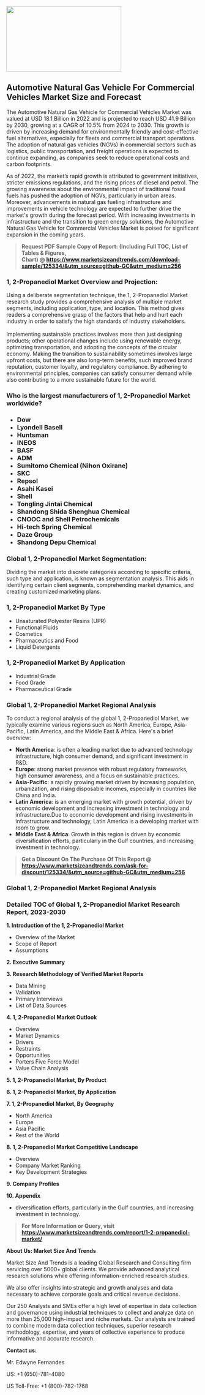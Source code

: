 <p><img class="alignnone size-medium wp-image-20088" src="https://ffe5etoiles.com/wp-content/uploads/2024/12/MST1-300x171.png" alt="" width="300" height="171" /></p><h2>Automotive Natural Gas Vehicle For Commercial Vehicles Market Size and Forecast</h2><p>The Automotive Natural Gas Vehicle for Commercial Vehicles Market was valued at USD 18.1 Billion in 2022 and is projected to reach USD 41.9 Billion by 2030, growing at a CAGR of 10.5% from 2024 to 2030. This growth is driven by increasing demand for environmentally friendly and cost-effective fuel alternatives, especially for fleets and commercial transport operations. The adoption of natural gas vehicles (NGVs) in commercial sectors such as logistics, public transportation, and freight operations is expected to continue expanding, as companies seek to reduce operational costs and carbon footprints.</p><p>As of 2022, the market’s rapid growth is attributed to government initiatives, stricter emissions regulations, and the rising prices of diesel and petrol. The growing awareness about the environmental impact of traditional fossil fuels has pushed the adoption of NGVs, particularly in urban areas. Moreover, advancements in natural gas fueling infrastructure and improvements in vehicle technology are expected to further drive the market's growth during the forecast period. With increasing investments in infrastructure and the transition to green energy solutions, the Automotive Natural Gas Vehicle for Commercial Vehicles Market is poised for significant expansion in the coming years.</p></p><blockquote id="" class=""><strong>Request PDF Sample Copy of Report: (Including Full TOC, List of Tables &amp; Figures, Chart)&nbsp;@&nbsp;<strong><a href="https://www.marketsizeandtrends.com/download-sample/125334/&utm_source=github-GC&utm_medium=256" target="_blank">https://www.marketsizeandtrends.com/download-sample/125334/&utm_source=github-GC&utm_medium=256</a></strong></strong></blockquote><h3 id="" class="">1, 2-Propanediol Market&nbsp;Overview and Projection:</h3><p id="" class="">Using a deliberate segmentation technique, the 1, 2-Propanediol Market research study provides a comprehensive analysis of multiple market segments, including application, type, and location. This method gives readers a comprehensive grasp of the factors that help and hurt each industry in order to satisfy the high standards of industry stakeholders. <br /> <br />Implementing sustainable practices involves more than just designing products; other operational changes include using renewable energy, optimizing transportation, and adopting the concepts of the circular economy. Making the transition to sustainability sometimes involves large upfront costs, but there are also long-term benefits, such improved brand reputation, customer loyalty, and regulatory compliance. By adhering to environmental principles, companies can satisfy consumer demand while also contributing to a more sustainable future for the world.</p><h3 id="" class="">Who is the largest manufacturers of&nbsp;1, 2-Propanediol Market worldwide?</h3><h3 class=""><p><ul><li>Dow </li><li> Lyondell Basell </li><li> Huntsman </li><li> INEOS </li><li> BASF </li><li> ADM </li><li> Sumitomo Chemical (Nihon Oxirane) </li><li> SKC </li><li> Repsol </li><li> Asahi Kasei </li><li> Shell </li><li> Tongling Jintai Chemical </li><li> Shandong Shida Shenghua Chemical </li><li> CNOOC and Shell Petrochemicals </li><li> Hi-tech Spring Chemical </li><li> Daze Group </li><li> Shandong Depu Chemical</li></ul></p></h3><h3 id="" class="">Global&nbsp;1, 2-Propanediol Market Segmentation:</h3><p id="" class="">Dividing the market into discrete categories according to specific criteria, such type and application, is known as segmentation analysis. This aids in identifying certain client segments, comprehending market dynamics, and creating customized marketing plans.</p><h3 id="" class="">1, 2-Propanediol Market&nbsp;By Type</h3><p><p><ul><li>Unsaturated Polyester Resins (UPR) </li><li> Functional Fluids </li><li> Cosmetics </li><li> Pharmaceutics and Food </li><li> Liquid Detergents</p></li></ul></p></p><h3 id="" class="">1, 2-Propanediol Market&nbsp;By Application</h3><p class=""><p><ul><li>Industrial Grade </li><li> Food Grade </li><li> Pharmaceutical Grade</li></ul></p></p><h3 id="" class="">Global 1, 2-Propanediol Market Regional Analysis</h3><p id="" class="">To conduct a regional analysis of the global 1, 2-Propanediol Market, we typically examine various regions such as North America, Europe, Asia-Pacific, Latin America, and the Middle East &amp; Africa. Here's a brief overview:</p><ul><li><strong>North America</strong>: is often a leading market due to advanced technology infrastructure, high consumer demand, and significant investment in R&amp;D.</li><li><strong>Europe</strong>: strong market presence with robust regulatory frameworks, high consumer awareness, and a focus on sustainable practices.</li><li><strong>Asia-Pacific</strong>: a rapidly growing market driven by increasing population, urbanization, and rising disposable incomes, especially in countries like China and India.</li><li><strong>Latin America</strong>: is an emerging market with growth potential, driven by economic development and increasing investment in technology and infrastructure.Due to economic development and rising investments in infrastructure and technology, Latin America is a developing market with room to grow.</li><li><strong>Middle East &amp; Africa</strong>: Growth in this region is driven by economic diversification efforts, particularly in the Gulf countries, and increasing investment in technology.</li></ul><blockquote id="" class=""><strong>Get a Discount On The Purchase Of This Report @ <strong><a href="https://www.marketsizeandtrends.com/ask-for-discount/125334/&utm_source=github-GC&utm_medium=256" target="_blank">https://www.marketsizeandtrends.com/ask-for-discount/125334/&utm_source=github-GC&utm_medium=256</a></strong></strong></blockquote><h3 id="" class="">Global 1, 2-Propanediol Market Regional Analysis</h3><h3 id="" class="">Detailed TOC of Global 1, 2-Propanediol Market Research Report, 2023-2030</h3><p id="" class=""><strong>1. Introduction of the 1, 2-Propanediol Market</strong></p><ul><li>Overview of the Market</li><li>Scope of Report</li><li>Assumptions</li></ul><p id="" class=""><strong>2. Executive Summary</strong></p><p id="" class=""><strong>3. Research Methodology of Verified Market Reports</strong></p><ul><li>Data Mining</li><li>Validation</li><li>Primary Interviews</li><li>List of Data Sources</li></ul><p id="" class=""><strong>4. 1, 2-Propanediol Market Outlook</strong></p><ul><li>Overview</li><li>Market Dynamics</li><li>Drivers</li><li>Restraints</li><li>Opportunities</li><li>Porters Five Force Model</li><li>Value Chain Analysis</li></ul><p id="" class=""><strong>5. 1, 2-Propanediol Market, By Product</strong></p><p id="" class=""><strong>6. 1, 2-Propanediol Market, By Application</strong></p><p id="" class=""><strong>7. 1, 2-Propanediol Market, By Geography</strong></p><ul><li>North America</li><li>Europe</li><li>Asia Pacific</li><li>Rest of the World</li></ul><p id="" class=""><strong>8. 1, 2-Propanediol Market Competitive Landscape</strong></p><ul><li>Overview</li><li>Company Market Ranking</li><li>Key Development Strategies</li></ul><p id="" class=""><strong>9. Company Profiles</strong></p><p id="" class=""><strong>10. Appendix</strong></p><ul><li>diversification efforts, particularly in the Gulf countries, and increasing investment in technology.</li></ul><blockquote id="" class=""><strong>For More Information or Query, visit <strong><strong><a href="https://www.marketsizeandtrends.com/report/1-2-propanediol-market/" target="_blank">https://www.marketsizeandtrends.com/report/1-2-propanediol-market/</a></strong></strong></strong></blockquote><p id="" class=""><strong>About Us: Market Size And Trends</strong></p><p id="" class="">Market Size And Trends is a leading Global Research and Consulting firm servicing over 5000+ global clients. We provide advanced analytical research solutions while offering information-enriched research studies.</p><p id="" class="">We also offer insights into strategic and growth analyses and data necessary to achieve corporate goals and critical revenue decisions.</p><p id="" class="">Our 250 Analysts and SMEs offer a high level of expertise in data collection and governance using industrial techniques to collect and analyze data on more than 25,000 high-impact and niche markets. Our analysts are trained to combine modern data collection techniques, superior research methodology, expertise, and years of collective experience to produce informative and accurate research.</p><p id="" class=""><strong>Contact us:</strong></p><p id="" class="">Mr. Edwyne Fernandes</p><p id="" class="">US: +1 (650)-781-4080</p><p id="" class="">US Toll-Free: +1 (800)-782-1768</p>
